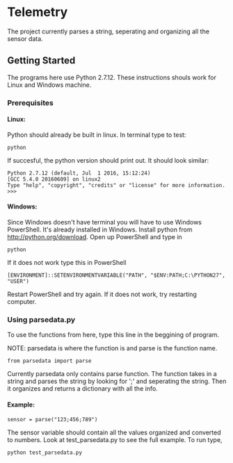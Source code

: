 # Telemetry
The project currently parses a string, seperating and organizing all the sensor data.
## Getting Started
The programs here use Python 2.7.12. These instructions shouls work for Linux and Windows machine.
### Prerequisites
#### Linux:
Python should already be built in linux. In terminal type to test:
```
python
```
If succesful, the python version should print out. It should look similar:
```
Python 2.7.12 (default, Jul  1 2016, 15:12:24) 
[GCC 5.4.0 20160609] on linux2
Type "help", "copyright", "credits" or "license" for more information.
>>> 
```
#### Windows:
Since Windows doesn't have terminal you will have to use Windows PowerShell. It's already installed in Windows.
Install python from http://python.org/download. Open up PowerShell and type in
```
python
```
If it does not work type this in PowerShell
```
[ENVIRONMENT]::SETENVIRONMENTVARIABLE("PATH", "$ENV:PATH;C:\PYTHON27", "USER")
```
Restart PowerShell and try again. If it does not work, try restarting computer.
### Using parsedata.py
To use the functions from here, type this line in the beggining of program. 

NOTE: parsedata is where the function is and parse is the function name.
```
from parsedata import parse
```
Currently parsedata only contains parse function. The function takes in a string and parses the string by looking for ';' and seperating the string. Then it organizes and returns a dictionary with all the info.
#### Example:
```
sensor = parse("123;456;789")
```
The sensor variable should contain all the values organized and converted to numbers. Look at test_parsedata.py to see the full example. To run type,
```
python test_parsedata.py

